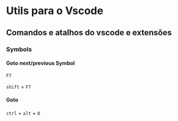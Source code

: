 # Utils para o Vscode

## Comandos e atalhos do vscode e extensões

### Symbols

#### Goto next/previous Symbol

`F7`

`shift` + `F7`

#### Goto

`ctrl` + `alt` + `O`
```